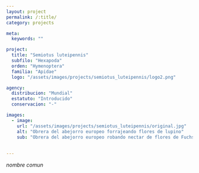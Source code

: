 ```yaml
---
layout: project
permalink: /:title/
category: projects

meta:
  keywords: ""

project:
  title: "Semiotus luteipennis"
  subfilo: "Hexapoda"
  orden: "Hymenoptera"
  familia: "Apidae"
  logo: "/assets/images/projects/semiotus_luteipennis/logo2.png"

agency:
  distribucion: "Mundial"
  estatuto: "Introducido"
  conservacion: "-"

images:
  - image:
    url: "/assets/images/projects/semiotus_luteipennis/original.jpg"
    alt: "Obrera del abejorro europeo forrajeando flores de lupino"
    sub: "Obrera del abejorro europeo robando nectar de flores de Fuchsia magallanica"
  
  
---
```

<p><i>nombre comun </i></p>

